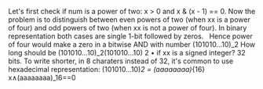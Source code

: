 Let's first check if num is a power of two: x > 0 and x & (x - 1) == 0.
Now the problem is to distinguish between even powers of two (when xx is a power of four) and odd powers of two (when xx is not a power of four). In binary representation both cases are single 1-bit followed by zeros.
​
​
Hence power of four would make a zero in a bitwise AND with number (101010...10)_2
How long should be (101010...10)_2(101010...10)
2
•
if xx is a signed integer? 32 bits. To write shorter, in 8 charaters instead of 32, it's common to use hexadecimal representation: (101010...10)_2 = (aaaaaaaa)_{16}
​
x∧(aaaaaaaa)_16==0